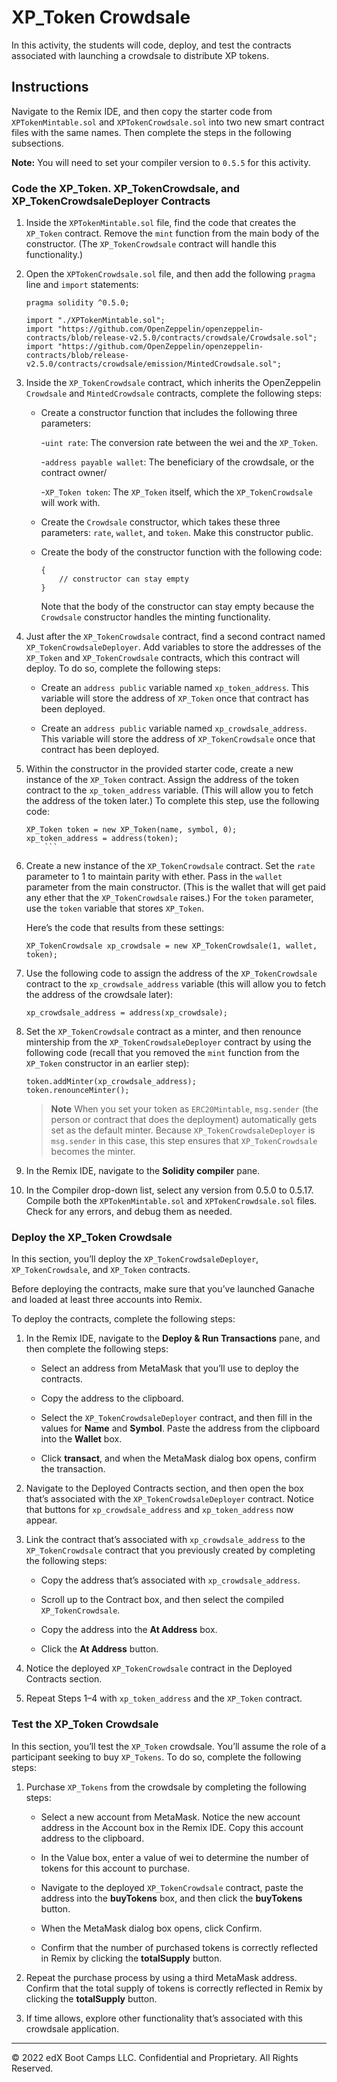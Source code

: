 # XP_Token Crowdsale

In this activity, the students will code, deploy, and test the contracts associated with launching a crowdsale to distribute XP tokens.

## Instructions

Navigate to the Remix IDE, and then copy the starter code from `XPTokenMintable.sol` and `XPTokenCrowdsale.sol` into two new smart contract files with the same names. Then complete the steps in the following subsections.

**Note:** You will need to set your compiler version to `0.5.5` for this activity.

### Code the XP_Token. XP_TokenCrowdsale, and XP_TokenCrowdsaleDeployer Contracts

1. Inside the `XPTokenMintable.sol` file, find the code that creates the `XP_Token` contract. Remove the `mint` function from the main body of the constructor. (The `XP_TokenCrowdsale` contract will handle this functionality.)

2. Open the `XPTokenCrowdsale.sol` file, and then add the following `pragma` line and `import` statements:

    ```solidity
    pragma solidity ^0.5.0;

    import "./XPTokenMintable.sol";
    import "https://github.com/OpenZeppelin/openzeppelin-contracts/blob/release-v2.5.0/contracts/crowdsale/Crowdsale.sol";
    import "https://github.com/OpenZeppelin/openzeppelin-contracts/blob/release-v2.5.0/contracts/crowdsale/emission/MintedCrowdsale.sol";
    ```

3. Inside the `XP_TokenCrowdsale` contract, which inherits the OpenZeppelin `Crowdsale` and `MintedCrowdsale` contracts, complete the following steps:

    * Create a constructor function that includes the following three parameters:

      -`uint rate`: The conversion rate between the wei and the `XP_Token`.

      -`address payable wallet`: The beneficiary of the crowdsale, or the contract owner/

      -`XP_Token token`: The `XP_Token` itself, which the `XP_TokenCrowdsale` will work with.

    * Create the `Crowdsale` constructor, which takes these three parameters: `rate`, `wallet`, and `token`. Make this constructor public.

    * Create the body of the constructor function with the following code:

      ```solidity
      {
          // constructor can stay empty
      }
      ```

      Note that the body of the constructor can stay empty because the `Crowdsale` constructor handles the minting functionality.

4. Just after the `XP_TokenCrowdsale` contract, find a second contract named `XP_TokenCrowdsaleDeployer`. Add variables to store the addresses of the `XP_Token` and `XP_TokenCrowdsale` contracts, which this contract will deploy. To do so, complete the following steps:

    * Create an `address public` variable named `xp_token_address`. This variable will store the address of `XP_Token` once that contract has been deployed.

    * Create an `address public` variable named `xp_crowdsale_address`. This variable will store the address of `XP_TokenCrowdsale` once that contract has been deployed.

5.  Within the constructor in the provided starter code, create a new instance of the `XP_Token` contract. Assign the address of the token contract to the `xp_token_address` variable. (This will allow you to fetch the address of the token later.) To complete this step, use the following code: 


    ```solidity
    XP_Token token = new XP_Token(name, symbol, 0);
    xp_token_address = address(token);
        ```

6. Create a new instance of the `XP_TokenCrowdsale` contract. Set the `rate` parameter to 1 to maintain parity with ether.
  Pass in the `wallet` parameter from the main constructor. (This is the wallet that will get paid any ether that the `XP_TokenCrowdsale` raises.) For the `token` parameter, use the `token` variable that stores `XP_Token`.

    Here’s the code that results from these settings:

    ```solidity
    XP_TokenCrowdsale xp_crowdsale = new XP_TokenCrowdsale(1, wallet, token);
    ```

7. Use the following code to assign the address of the `XP_TokenCrowdsale` contract to the `xp_crowdsale_address` variable (this will allow you to fetch the address of the crowdsale later):

     ```solidity
     xp_crowdsale_address = address(xp_crowdsale);
     ```

8. Set the `XP_TokenCrowdsale` contract as a minter, and then renounce mintership from the `XP_TokenCrowdsaleDeployer` contract by using the following code (recall that you removed the `mint` function from the `XP_Token` constructor in an earlier step):

    ```solidity
    token.addMinter(xp_crowdsale_address);
    token.renounceMinter();
    ```

    > **Note** When you set your token as `ERC20Mintable`, `msg.sender` (the person or contract that does the deployment) automatically gets set as the default minter. Because `XP_TokenCrowdsaleDeployer` is `msg.sender` in this case, this step ensures that `XP_TokenCrowdsale` becomes the minter.

9. In the Remix IDE, navigate to the **Solidity compiler** pane.

10. In the Compiler drop-down list, select any version from 0.5.0 to 0.5.17. Compile both the `XPTokenMintable.sol` and `XPTokenCrowdsale.sol` files. Check for any errors, and debug them as needed.

### Deploy the XP_Token Crowdsale

In this section, you’ll deploy the `XP_TokenCrowdsaleDeployer`, `XP_TokenCrowdsale`, and `XP_Token` contracts.

Before deploying the contracts, make sure that you’ve launched Ganache and loaded at least three accounts into Remix.

To deploy the contracts, complete the following steps:

1. In the Remix IDE, navigate to the **Deploy & Run Transactions** pane, and then complete the following steps:

    * Select an address from MetaMask that you’ll use to deploy the contracts.

    * Copy the address to the clipboard.

    * Select the `XP_TokenCrowdsaleDeployer` contract, and then fill in the values for **Name** and **Symbol**. Paste the address from the clipboard into the **Wallet** box.

    * Click **transact**, and when the MetaMask dialog box opens, confirm the transaction.

2. Navigate to the Deployed Contracts section, and then open the box that’s associated with the `XP_TokenCrowdsaleDeployer` contract. Notice that buttons for `xp_crowdsale_address` and `xp_token_address` now appear.

3. Link the contract that’s associated with `xp_crowdsale_address` to the `XP_TokenCrowdsale` contract that you previously created by completing the following steps:

    * Copy the address that’s associated with `xp_crowdsale_address`.

    * Scroll up to the Contract box, and then select the compiled `XP_TokenCrowdsale`.

    * Copy the address into the **At Address** box.

    * Click the **At Address** button.

4. Notice the deployed `XP_TokenCrowdsale` contract in the Deployed Contracts section.

5. Repeat Steps 1&ndash;4 with `xp_token_address` and the `XP_Token` contract.

### Test the XP_Token Crowdsale

In this section, you’ll test the `XP_Token` crowdsale. You’ll assume the role of a participant seeking to buy `XP_Tokens`. To do so, complete the following steps:

1. Purchase `XP_Tokens` from the crowdsale by completing the following steps:

    * Select a new account from MetaMask. Notice the new account address in the Account box in the Remix IDE. Copy this account address to the clipboard.

    * In the Value box, enter a value of wei to determine the number of tokens for this account to purchase.

    * Navigate to the deployed `XP_TokenCrowdsale` contract, paste the address into the **buyTokens** box, and then click the **buyTokens** button.

    * When the MetaMask dialog box opens, click Confirm.

    * Confirm that the number of purchased tokens is correctly reflected in Remix by clicking the **totalSupply** button.

2. Repeat the purchase process by using a third MetaMask address. Confirm that the total supply of tokens is correctly reflected in Remix by clicking the **totalSupply** button.

3. If time allows, explore other functionality that’s associated with this crowdsale application.

---

© 2022 edX Boot Camps LLC. Confidential and Proprietary. All Rights Reserved.
